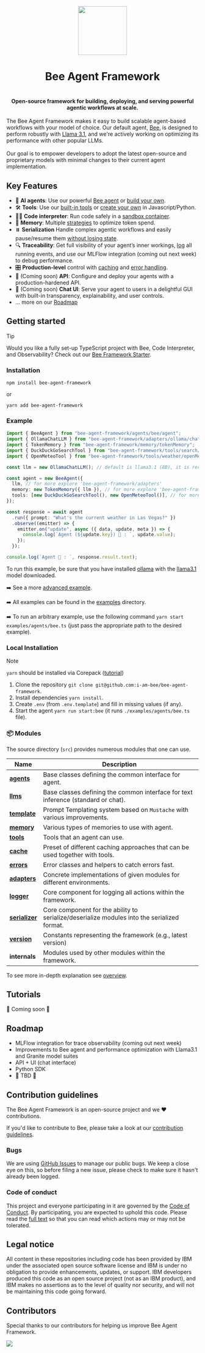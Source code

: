 <p align="center">
    <img src="./docs/assets/Bee_Dark.svg" height="128">
    <h1 align="center">Bee Agent Framework</h1>
</p>

<p align="center">
  <a aria-label="Join the community on GitHub" href="https://github.com/i-am-bee/bee-agent-framework/discussions">
    <img alt="" src="https://img.shields.io/badge/Join%20the%20community-blueviolet.svg?style=for-the-badge&labelColor=000000&label=Bee">
  </a>
  <h4 align="center">Open-source framework for building, deploying, and serving powerful agentic workflows at scale.</h4>
</p>

The Bee Agent Framework makes it easy to build scalable agent-based workflows with your model of choice. Our default agent, [Bee](https://github.com/i-am-bee/bee-agent-framework/tree/main?tab=readme-ov-file#get-started-with-bee), is designed to perform robustly with [Llama 3.1](https://ai.meta.com/blog/meta-llama-3-1/), and we're actively working on optimizing its performance with other popular LLMs.<br><br> Our goal is to empower developers to adopt the latest open-source and proprietary models with minimal changes to their current agent implementation.

## Key Features

- 🤖 **AI agents**: Use our powerful [Bee agent](./docs/agents.md) or [build your own](./docs/agents.md).
- 🛠️ **Tools**: Use our [built-in tools](./docs/tools.md) or [create your own](./docs/tools.md) in Javascript/Python.
- 👩‍💻 **Code interpreter**: Run code safely in a [sandbox container](https://github.com/i-am-bee/bee-code-interpreter).
- 💾 **Memory**: Multiple [strategies](./docs/memory.md) to optimize token spend.
- ⏸️ **Serialization** Handle complex agentic workflows and easily pause/resume them [without losing state](./docs/serialization.md).
- 🔍 **Traceability**: Get full visibility of your agent’s inner workings, [log](./docs/logger.md) all running events, and use our MLFlow integration (coming out next week) to debug performance.
- 🎛️ **Production-level** control with [caching](./docs/cache.md) and [error handling](./docs/errors.md).
- 🚧 (Coming soon) **API**: Configure and deploy your agents with a production-hardened API.
- 🚧 (Coming soon) **Chat UI**: Serve your agent to users in a delightful GUI with built-in transparency, explainability, and user controls.
- ... more on our [Roadmap](#roadmap)

## Getting started

> [!TIP]
>
> Would you like a fully set-up TypeScript project with Bee, Code Interpreter, and Observability? Check out our [Bee Framework Starter](https://github.com/i-am-bee/bee-agent-framework-starter).

### Installation

```shell
npm install bee-agent-framework
```

or

```shell
yarn add bee-agent-framework
```

### Example

```ts
import { BeeAgent } from "bee-agent-framework/agents/bee/agent";
import { OllamaChatLLM } from "bee-agent-framework/adapters/ollama/chat";
import { TokenMemory } from "bee-agent-framework/memory/tokenMemory";
import { DuckDuckGoSearchTool } from "bee-agent-framework/tools/search/duckDuckGoSearch";
import { OpenMeteoTool } from "bee-agent-framework/tools/weather/openMeteo";

const llm = new OllamaChatLLM(); // default is llama3.1 (8B), it is recommended to use 70B model

const agent = new BeeAgent({
  llm, // for more explore 'bee-agent-framework/adapters'
  memory: new TokenMemory({ llm }), // for more explore 'bee-agent-framework/memory'
  tools: [new DuckDuckGoSearchTool(), new OpenMeteoTool()], // for more explore 'bee-agent-framework/tools'
});

const response = await agent
  .run({ prompt: "What's the current weather in Las Vegas?" })
  .observe((emitter) => {
    emitter.on("update", async ({ data, update, meta }) => {
      console.log(`Agent (${update.key}) 🤖 : `, update.value);
    });
  });

console.log(`Agent 🤖 : `, response.result.text);
```

To run this example, be sure that you have installed [ollama](https://ollama.com) with the [llama3.1](https://ollama.com/library/llama3.1) model downloaded.

➡️ See a more [advanced example](./examples/agents/bee.ts).

➡️ All examples can be found in the [examples](./examples) directory.

➡️ To run an arbitrary example, use the following command `yarn start examples/agents/bee.ts` (just pass the appropriate path to the desired example).

### Local Installation

> [!NOTE]
>
> `yarn` should be installed via Corepack ([tutorial](https://yarnpkg.com/corepack))

1. Clone the repository `git clone git@github.com:i-am-bee/bee-agent-framework`.
2. Install dependencies `yarn install`.
3. Create `.env` (from `.env.template`) and fill in missing values (if any).
4. Start the agent `yarn run start:bee` (it runs `./examples/agents/bee.ts` file).

### 📦 Modules

The source directory (`src`) provides numerous modules that one can use.

| Name                                              | Description                                                                                 |
| ------------------------------------------------- | ------------------------------------------------------------------------------------------- |
| [**agents**](./docs/agents.md)                    | Base classes defining the common interface for agent.                                       |
| [**llms**](./docs/llms.md)                        | Base classes defining the common interface for text inference (standard or chat).           |
| [**template**](./docs/templates.md)               | Prompt Templating system based on `Mustache` with various improvements.                     |
| [**memory**](./docs/memory.md)                    | Various types of memories to use with agent.                                                |
| [**tools**](./docs/tools.md)                      | Tools that an agent can use.                                                                |
| [**cache**](./docs/cache.md)                      | Preset of different caching approaches that can be used together with tools.                |
| [**errors**](./docs/errors.md)                    | Error classes and helpers to catch errors fast.                                             |
| [**adapters**](./docs/llms.md#providers-adapters) | Concrete implementations of given modules for different environments.                       |
| [**logger**](./docs/logger.md)                    | Core component for logging all actions within the framework.                                |
| [**serializer**](./docs/serialization.md)         | Core component for the ability to serialize/deserialize modules into the serialized format. |
| [**version**](./docs/version.md)                  | Constants representing the framework (e.g., latest version)                                 |
| **internals**                                     | Modules used by other modules within the framework.                                         |

To see more in-depth explanation see [overview](./docs/overview.md).

## Tutorials

🚧 Coming soon 🚧

## Roadmap

- MLFlow integration for trace observability (coming out next week)
- Improvements to Bee agent and performance optimization with Llama3.1 and Granite model suites
- API + UI (chat interface)
- Python SDK
- 🚧 TBD 🚧

## Contribution guidelines

The Bee Agent Framework is an open-source project and we ❤️ contributions.

If you'd like to contribute to Bee, please take a look at our [contribution guidelines](./CONTRIBUTING.md).

### Bugs

We are using [GitHub Issues](https://github.com/i-am-bee/bee-agent-framework/issues) to manage our public bugs. We keep a close eye on this, so before filing a new issue, please check to make sure it hasn't already been logged.

### Code of conduct

This project and everyone participating in it are governed by the [Code of Conduct](./CODE_OF_CONDUCT.md). By participating, you are expected to uphold this code. Please read the [full text](./CODE_OF_CONDUCT.md) so that you can read which actions may or may not be tolerated.

## Legal notice

All content in these repositories including code has been provided by IBM under the associated open source software license and IBM is under no obligation to provide enhancements, updates, or support. IBM developers produced this code as an open source project (not as an IBM product), and IBM makes no assertions as to the level of quality nor security, and will not be maintaining this code going forward.

## Contributors

Special thanks to our contributors for helping us improve Bee Agent Framework.

<a href="https://github.com/i-am-bee/bee-agent-framework/graphs/contributors">
  <img src="https://contrib.rocks/image?repo=i-am-bee/bee-agent-framework" />
</a>
